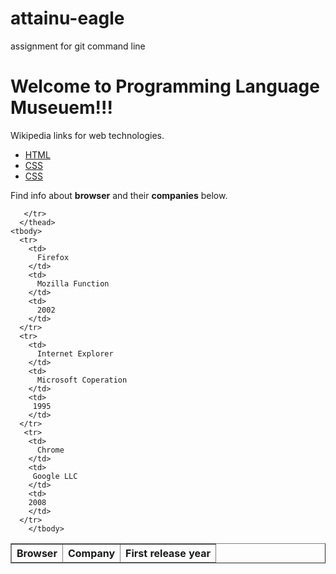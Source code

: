 # attainu-eagle
assignment for git command line
<!DOCTYPE>
<html>
<head>
<title>Page Title</title>
</head>
<body>

<h1>Welcome to Programming Language Museuem!!!</h1>
<p>Wikipedia links for web technologies.</p>
  <ul>
    <li><a href =¨CHAPTER1¨>HTML</a></li>
    <li><a href =¨CHAPTER2¨>CSS</a></li>
    <li><a href =¨CHAPTER3¨>CSS</a></li>
  </ul>
  <p>Find info about <b>browser</b> and their <b>companies</b> below.</p>
  <table border =¨2px¨>
    <thead>
    <tr>
      <th>
        Browser
        </th>
          <th colspan=¨2¨>
            Company
            </th>
       <th>
              First release year
              </th>
    
       </tr>
      </thead>
    <tbody>
      <tr>
        <td>
          Firefox
        </td>
        <td>
          Mozilla Function
        </td>
        <td>
          2002
        </td>
      </tr>
      <tr>
        <td>
          Internet Explorer
        </td>
        <td>
          Microsoft Coperation
        </td>
        <td>
         1995
        </td>
      </tr>
       <tr>
        <td>
          Chrome
        </td>
        <td>
         Google LLC
        </td>
        <td>
        2008
        </td>
      </tr>
        </tbody>
  </table>
  
</body>
</html>
